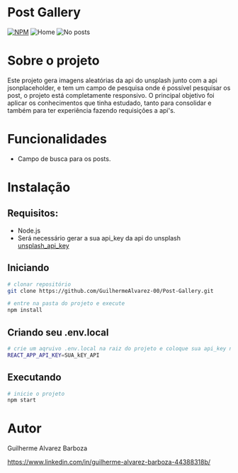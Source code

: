# Post Gallery
[![NPM](https://img.shields.io/npm/l/react)](https://github.com/GuilhermeAlvarez-00/Post-Gallery/blob/master/LICENSE)
![Home](https://github.com/GuilhermeAlvarez-00/Post-Gallery/blob/master/src/assets/readme/print_01.png)
![No posts](https://github.com/GuilhermeAlvarez-00/Post-Gallery/blob/master/src/assets/readme/print_03.png)

# Sobre o projeto
Este projeto gera imagens aleatórias da api do unsplash junto com a api jsonplaceholder, e tem um campo de pesquisa onde é possível pesquisar os post, o projeto está completamente responsivo.
O principal objetivo foi aplicar os conhecimentos que tinha estudado, tanto para consolidar e também para ter experiência fazendo requisições a api's.

# Funcionalidades
  - Campo de busca para os posts.

# Instalação
  ## Requisitos:
  - Node.js
  - Será necessário gerar a sua api_key da api do unsplash [unsplash_api_key](https://unsplash.com/developers)

  ## Iniciando
  ```bash
  # clonar repositório
  git clone https://github.com/GuilhermeAlvarez-00/Post-Gallery.git
  
  # entre na pasta do projeto e execute
  npm install
  ```
  ## Criando seu .env.local
  ```bash
  # crie um aqruivo .env.local na raiz do projeto e coloque sua api_key nele
  REACT_APP_API_KEY=SUA_kEY_API
  ```
  
  ## Executando
  ```bash
  # inicie o projeto
  npm start
  ```
  
# Autor
Guilherme Alvarez Barboza

https://www.linkedin.com/in/guilherme-alvarez-barboza-44388318b/
  
